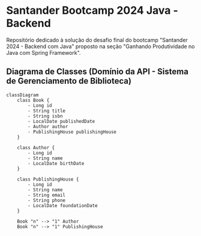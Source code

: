 # Santander Bootcamp 2024 Java - Backend
Repositório dedicado à solução do desafio final do bootcamp "Santander 2024 - Backend com Java" proposto na seção "Ganhando Produtividade no Java com Spring Framework".

## Diagrama de Classes (Domínio da API - Sistema de Gerenciamento de Biblioteca)
```mermaid
classDiagram
    class Book {
        - Long id
        - String title
        - String isbn
        - LocalDate publishedDate
        - Author author
        - PublishingHouse publishingHouse
    }

    class Author {
        - Long id
        - String name
        - LocalDate birthDate
    }

    class PublishingHouse {
        - Long id
        - String name
        - String email
        - String phone
        - LocalDate foundationDate
    }

    Book "n" --> "1" Author
    Book "n" --> "1" PublishingHouse
```
